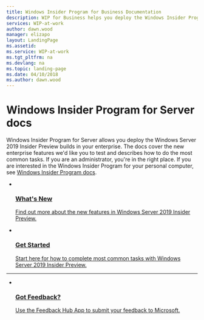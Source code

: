 ```yaml
---
title: Windows Insider Program for Business Documentation
description: WIP for Business helps you deploy the Windows Insider Program in your enterprise. The docs cover the new enterprise features we'd like you to test and describes how to do the most common tasks. If you are an administrator, you're in the right place. If you are interested in the Windows Insider Program for your personal computer, see Windows Insider Program docs.
services: WIP-at-work
author: dawn.wood
manager: elizapo
layout: LandingPage
ms.assetid: 
ms.service: WIP-at-work
ms.tgt_pltfrm: na
ms.devlang: na
ms.topic: landing-page
ms.date: 04/10/2018
ms.author: dawn.wood
---
```

# Windows Insider Program for Server docs

Windows Insider Program for Server allows you deploy the Windows Server 2019 Insider Preview builds in your enterprise. The docs cover the new enterprise features we'd like you to test and describes how to do the most common tasks. If you are an administrator, you're in the right place. If you are interested in the Windows Insider Program for your personal computer, see [Windows Insider Program docs](https://docs.microsoft.com/en-us/windows-insider/at-work/).

<ul class="cardsF panelContent">
    <li>
        <a href="Whats-new-wip-at-work.md">
        <div class="cardSize">
            <div class="cardPadding">
                <div class="card">
                    <div class="cardImageOuter">
                        <div class="cardImage">
                            <img src="https://docs.microsoft.com/media/common/i_whats-new.svg" alt="" />
                        </div>
                    </div>
                    <div class="cardText">
                        <h3>What's New</h3>
                <p>Find out more about the new features in Windows Server 2019 Insider Preview.</p>
                    </div>
                </div>
            </div>
        </div>
        </a>
    </li>
    <li>
        <a href="Get-started-wip-at-work.md">
        <div class="cardSize">
            <div class="cardPadding">
                <div class="card">
                    <div class="cardImageOuter">
                        <div class="cardImage">
                            <img src="https://docs.microsoft.com/media/common/i_get-started.svg" alt="" />
                        </div>
                    </div>
                    <div class="cardText">
                        <h3>Get Started</h3>
                <p>Start here for how to complete most common tasks with Windows Server 2019 Insider Preview.</p>
                    </div>
                </div>
            </div>
        </div>
        </a>
    </li>
</ul>

---

<ul class="cardsF panelContent cols cols2">
    <li>
        <a href="https://support.microsoft.com/help/4021566/windows-10-send-feedback-to-microsoft-with-feedback-hub-app">
        <div class="cardSize">
            <div class="cardPadding">
                <div class="card">
                    <div class="cardImageOuter">
                        <div class="cardImage">
                            <img src="https://docs.microsoft.com/media/common/i_feedback.svg" alt="" />
                        </div>
                    </div>
                    <div class="cardText">
                        <h3>Got Feedback?</h3>
                <p>Use the Feedback Hub App to submit your feedback to Microsoft.</p>
                    </div>
                </div>
            </div>
        </div>
        </a>
    </li> 
</ul>
